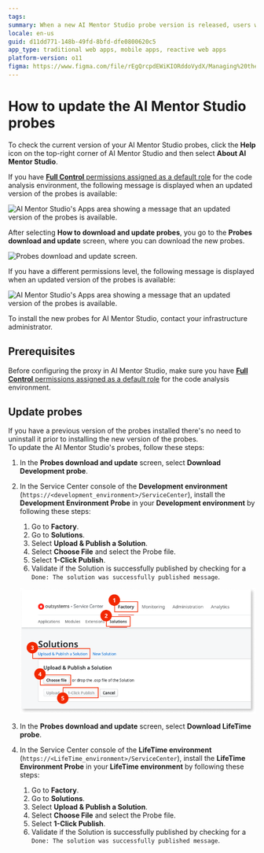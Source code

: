 ```yaml
---
tags: 
summary: When a new AI Mentor Studio probe version is released, users with Full Control of the code analysis environment can update it autonomously. Learn how to update the probes in this topic.
locale: en-us
guid: d11dd771-148b-49fd-8bfd-dfe0800620c5
app_type: traditional web apps, mobile apps, reactive web apps
platform-version: o11
figma: https://www.figma.com/file/rEgQrcpdEWiKIORddoVydX/Managing%20the%20Applications%20Lifecycle?node-id=929:738
---
```


# How to update the AI Mentor Studio probes

<div class="info" markdown="1">

To check the current version of your AI Mentor Studio probes, click the **Help** icon on the top-right corner of AI Mentor Studio and then select **About AI Mentor Studio**.

</div>

If you have [**Full Control** permissions assigned as a default role](how-works.md#update-probes) for the code analysis environment, the following message is displayed when an updated version of the probes is available: 

![AI Mentor Studio's Apps area showing a message that an updated version of the probes is available.](images/probes-update-full-ams.png)

After selecting **How to download and update probes**, you go to the **Probes download and update** screen, where you can download the new probes.

![**Probes download and update** screen.](images/probes-procedure-ams.png)

If you have a different permissions level, the following message is displayed when an updated version of the probes is available:

![AI Mentor Studio's Apps area showing a message that an updated version of the probes is available.](images/probes-update-listapp-ams.png)

To install the new probes for AI Mentor Studio, contact your infrastructure administrator.

## Prerequisites

Before configuring the proxy in AI Mentor Studio, make sure you have [**Full Control** permissions assigned as a default role](how-works.md#update-probes) for the code analysis environment.

## Update probes

If you have a previous version of the probes installed there's no need to uninstall it prior to installing the new version of the probes.  
To update the AI Mentor Studio's probes, follow these steps:

1. In the **Probes download and update** screen, select **Download Development probe**.

1. In the Service Center console of the **Development environment** (`https://<development_environment>/ServiceCenter`), install the **Development Environment Probe** in your **Development environment** by following these steps:

    1. Go to **Factory**.
    1. Go to **Solutions**.
    1. Select **Upload & Publish a Solution**.
    1. Select **Choose File** and select the Probe file.
    1. Select **1-Click Publish**.
    1. Validate if the Solution is successfully published by checking for a `Done: The solution was successfully published message`.

    ![Install probes in Service Center](images/setup-install-probes-sc.png)

1. In the **Probes download and update** screen, select **Download LifeTime probe**.

1. In the Service Center console of the **LifeTime environment** (`https://<LifeTime_environment>/ServiceCenter`), install the **LifeTime Environment Probe** in your **LifeTime environment** by following these steps:

    1. Go to **Factory**.
    1. Go to **Solutions**.
    1. Select **Upload & Publish a Solution**.
    1. Select **Choose File** and select the Probe file.
    1. Select **1-Click Publish**.
    1. Validate if the Solution is successfully published by checking for a `Done: The solution was successfully published message`.


